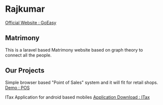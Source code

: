 # Rajkumar

[Official Website : GoEasy](http://www.goeasytechnosolutions.com)

## Matrimony

This is a laravel based Matrimony website based on graph theory to connect all the people. 

## Our Projects

Simple browser based "Point of Sales" system and it will fit for retail shops. [Demo : POS](http://pos.goeasytechnosolutions.com)

ITax Application for android based mobiles [Application Download : ITax](http://apps.goeasytechnosolutions.com)


